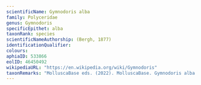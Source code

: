 ```yaml
---
scientificName: Gymnodoris alba
family: Polyceridae
genus: Gymnodoris
specificEpithet: alba
taxonRank: species
scientificNameAuthorship: (Bergh, 1877)
identificationQualifier: 
colours:
aphiaID: 533866
eolID: 46450492
wikipediaURL: "https://en.wikipedia.org/wiki/Gymnodoris"
taxonRemarks: "MolluscaBase eds. (2022). MolluscaBase. Gymnodoris alba (Bergh, 1877). Accessed through: World Register of Marine Species at: https://www.marinespecies.org/aphia.php?p=taxdetails&id=533866 on 2022-02-24"
---
```

